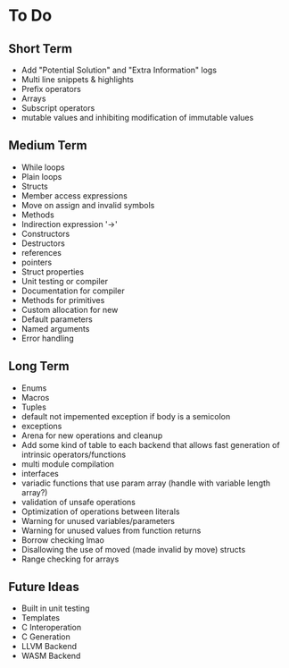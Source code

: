 # To Do

## Short Term
- Add "Potential Solution" and "Extra Information" logs
- Multi line snippets & highlights
- Prefix operators
- Arrays
- Subscript operators
- mutable values and inhibiting modification of immutable values

## Medium Term
- While loops
- Plain loops
- Structs
- Member access expressions
- Move on assign and invalid symbols
- Methods
- Indirection expression '->'
- Constructors
- Destructors
- references
- pointers
- Struct properties
- Unit testing or compiler
- Documentation for compiler
- Methods for primitives
- Custom allocation for new
- Default parameters
- Named arguments
- Error handling

## Long Term
- Enums
- Macros
- Tuples
- default not impemented exception if body is a semicolon
- exceptions
- Arena for new operations and cleanup
- Add some kind of table to each backend that allows fast generation of intrinsic operators/functions
- multi module compilation
- interfaces
- variadic functions that use param array (handle with variable length array?)
- validation of unsafe operations
- Optimization of operations between literals
- Warning for unused variables/parameters
- Warning for unused values from function returns
- Borrow checking lmao
- Disallowing the use of moved (made invalid by move) structs
- Range checking for arrays

## Future Ideas
- Built in unit testing
- Templates
- C Interoperation
- C Generation
- LLVM Backend
- WASM Backend
